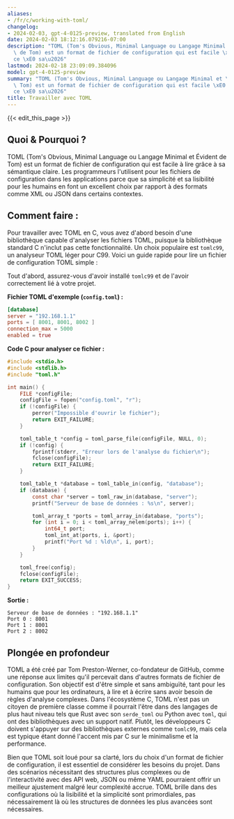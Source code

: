 ```yaml
---
aliases:
- /fr/c/working-with-toml/
changelog:
- 2024-02-03, gpt-4-0125-preview, translated from English
date: 2024-02-03 18:12:16.079216-07:00
description: "TOML (Tom's Obvious, Minimal Language ou Langage Minimal et \xC9vident\
  \ de Tom) est un format de fichier de configuration qui est facile \xE0 lire gr\xE2\
  ce \xE0 sa\u2026"
lastmod: 2024-02-18 23:09:09.384096
model: gpt-4-0125-preview
summary: "TOML (Tom's Obvious, Minimal Language ou Langage Minimal et \xC9vident de\
  \ Tom) est un format de fichier de configuration qui est facile \xE0 lire gr\xE2\
  ce \xE0 sa\u2026"
title: Travailler avec TOML
---
```


{{< edit_this_page >}}

## Quoi & Pourquoi ?

TOML (Tom's Obvious, Minimal Language ou Langage Minimal et Évident de Tom) est un format de fichier de configuration qui est facile à lire grâce à sa sémantique claire. Les programmeurs l'utilisent pour les fichiers de configuration dans les applications parce que sa simplicité et sa lisibilité pour les humains en font un excellent choix par rapport à des formats comme XML ou JSON dans certains contextes.

## Comment faire :

Pour travailler avec TOML en C, vous avez d'abord besoin d'une bibliothèque capable d'analyser les fichiers TOML, puisque la bibliothèque standard C n'inclut pas cette fonctionnalité. Un choix populaire est `tomlc99`, un analyseur TOML léger pour C99. Voici un guide rapide pour lire un fichier de configuration TOML simple :

Tout d'abord, assurez-vous d'avoir installé `tomlc99` et de l'avoir correctement lié à votre projet.

**Fichier TOML d'exemple (`config.toml`) :**
```toml
[database]
server = "192.168.1.1"
ports = [ 8001, 8001, 8002 ]
connection_max = 5000
enabled = true
```

**Code C pour analyser ce fichier :**

```c
#include <stdio.h>
#include <stdlib.h>
#include "toml.h"

int main() {
    FILE *configFile;
    configFile = fopen("config.toml", "r");
    if (!configFile) {
        perror("Impossible d'ouvrir le fichier");
        return EXIT_FAILURE;
    }

    toml_table_t *config = toml_parse_file(configFile, NULL, 0);
    if (!config) {
        fprintf(stderr, "Erreur lors de l'analyse du fichier\n");
        fclose(configFile);
        return EXIT_FAILURE;
    }

    toml_table_t *database = toml_table_in(config, "database");
    if (database) {
        const char *server = toml_raw_in(database, "server");
        printf("Serveur de base de données : %s\n", server);

        toml_array_t *ports = toml_array_in(database, "ports");
        for (int i = 0; i < toml_array_nelem(ports); i++) {
            int64_t port;
            toml_int_at(ports, i, &port);
            printf("Port %d : %ld\n", i, port);
        }
    }

    toml_free(config);
    fclose(configFile);
    return EXIT_SUCCESS;
}
```

**Sortie :**
```
Serveur de base de données : "192.168.1.1"
Port 0 : 8001
Port 1 : 8001
Port 2 : 8002
```

## Plongée en profondeur

TOML a été créé par Tom Preston-Werner, co-fondateur de GitHub, comme une réponse aux limites qu'il percevait dans d'autres formats de fichier de configuration. Son objectif est d'être simple et sans ambiguïté, tant pour les humains que pour les ordinateurs, à lire et à écrire sans avoir besoin de règles d'analyse complexes. Dans l'écosystème C, TOML n'est pas un citoyen de première classe comme il pourrait l'être dans des langages de plus haut niveau tels que Rust avec son `serde_toml` ou Python avec `toml`, qui ont des bibliothèques avec un support natif. Plutôt, les développeurs C doivent s'appuyer sur des bibliothèques externes comme `tomlc99`, mais cela est typique étant donné l'accent mis par C sur le minimalisme et la performance.

Bien que TOML soit loué pour sa clarté, lors du choix d'un format de fichier de configuration, il est essentiel de considérer les besoins du projet. Dans des scénarios nécessitant des structures plus complexes ou de l'interactivité avec des API web, JSON ou même YAML pourraient offrir un meilleur ajustement malgré leur complexité accrue. TOML brille dans des configurations où la lisibilité et la simplicité sont primordiales, pas nécessairement là où les structures de données les plus avancées sont nécessaires.
